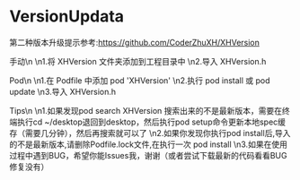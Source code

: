# VersionUpdata

第二种版本升级提示参考:https://github.com/CoderZhuXH/XHVersion


手动\n
\n1.将 XHVersion 文件夹添加到工程目录中
\n2.导入 XHVersion.h



Pod\n
\n1.在 Podfile 中添加 pod 'XHVersion'
\n2.执行 pod install 或 pod update
\n3.导入 XHVersion.h

Tips\n
\n1.如果发现pod search XHVersion 搜索出来的不是最新版本，需要在终端执行cd ~/desktop退回到desktop，然后执行pod setup命令更新本地spec缓存（需要几分钟），然后再搜索就可以了
\n2.如果你发现你执行pod install后,导入的不是最新版本,请删除Podfile.lock文件,在执行一次 pod install
\n3.如果在使用过程中遇到BUG，希望你能Issues我，谢谢（或者尝试下载最新的代码看看BUG修复没有）
